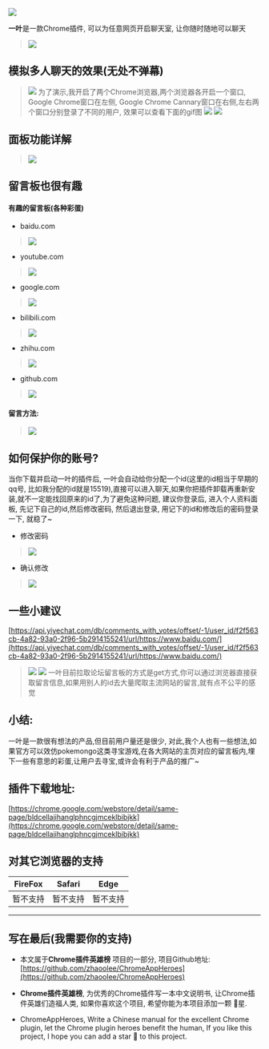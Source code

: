 ![](https://v2fy.com/asset/033_yi_ye/f9db7c68a57b4fd487e115fe0265c826.png)

**一叶**是一款Chrome插件, 可以为任意网页开启聊天室, 让你随时随地可以聊天

> ![](https://v2fy.com/asset/033_yi_ye/ae93c8d94f0343829ee199eddb33231d.gif)

## 模拟多人聊天的效果(无处不弹幕)
> ![](https://v2fy.com/asset/033_yi_ye/056d6122cd174997a087468bb10aabab.png)
为了演示,我开启了两个Chrome浏览器,两个浏览器各开启一个窗口, Google Chrome窗口在左侧, Google Chrome Cannary窗口在右侧,左右两个窗口分别登录了不同的用户, 效果可以查看下面的gif图
> ![](https://v2fy.com/asset/033_yi_ye/d5afdbbd538347c1b41d098d3c73803d.gif)
> ![](https://v2fy.com/asset/033_yi_ye/b00186f1a8104766bf3550a0d5d0941b.png)

## 面板功能详解
> ![](https://v2fy.com/asset/033_yi_ye/ab1ffb25a53a45138ad5d3c387566a22.png)

## 留言板也很有趣

#### 有趣的留言板(各种彩蛋)
- baidu.com
> ![](https://v2fy.com/asset/033_yi_ye/b56a8933761b41d9a14838a55536af8c.png)

- youtube.com
> ![](https://v2fy.com/asset/033_yi_ye/063dcd2182f644d9a9f12311b9de07ce.png)

- google.com
> ![](https://v2fy.com/asset/033_yi_ye/0c0a343cf9e84a68b11f3c47570e51be.png)

- bilibili.com
> ![](https://v2fy.com/asset/033_yi_ye/d71c69a66f5d4a63ab96994ef36832be.png)

- zhihu.com
> ![](https://v2fy.com/asset/033_yi_ye/b460602ae7c946bcb098f62a1bafc30a.png)

- github.com
> ![](https://v2fy.com/asset/033_yi_ye/371d81195ff84daba9ca9fd6e87b06c5.png)

#### 留言方法:
> ![](https://v2fy.com/asset/033_yi_ye/0e84bfaf5da942d99f90459f473b7e5c.gif)

## 如何保护你的账号?
当你下载并启动一叶的插件后, 一叶会自动给你分配一个id(这里的id相当于早期的qq号, 比如我分配的id就是15519),直接可以进入聊天,如果你把插件卸载再重新安装,就不一定能找回原来的id了,为了避免这种问题, 建议你登录后, 进入个人资料面板, 先记下自己的id,然后修改密码, 然后退出登录, 用记下的id和修改后的密码登录一下, 就稳了~
- 修改密码
> ![](https://v2fy.com/asset/033_yi_ye/cf280dbaadeb4d35b5f1c78a950cb4ad.png)
- 确认修改
> ![](https://v2fy.com/asset/033_yi_ye/1a92a3cbba7e4ecba8fdbadfe7de35f8.png)

## 一些小建议

[https://api.yiyechat.com/db/comments_with_votes/offset/-1/user_id/f2f563cb-4a82-93a0-2f96-5b2914155241/url/https://www.baidu.com/](https://api.yiyechat.com/db/comments_with_votes/offset/-1/user_id/f2f563cb-4a82-93a0-2f96-5b2914155241/url/https://www.baidu.com/)
> ![](https://v2fy.com/asset/033_yi_ye/df090a852bbf4378ba924d6e2792c65b.png)
> ![](https://v2fy.com/asset/033_yi_ye/1b018cb7b47e4e0b8db390323e120084.png)
一叶目前拉取论坛留言板的方式是get方式,你可以通过浏览器直接获取留言信息,如果用别人的id去大量爬取主流网站的留言,就有点不公平的感觉


## 小结:
一叶是一款很有想法的产品,但目前用户量还是很少, 对此,我个人也有一些想法,如果官方可以效仿pokemongo这类寻宝游戏,在各大网站的主页对应的留言板内,埋下一些有意思的彩蛋,让用户去寻宝,或许会有利于产品的推广~

## 插件下载地址:
[https://chrome.google.com/webstore/detail/same-page/bldcellajihanglphncgjmceklbibjkk](https://chrome.google.com/webstore/detail/same-page/bldcellajihanglphncgjmceklbibjkk)


## 对其它浏览器的支持

| FireFox | Safari | Edge|
| - | - | - |
| 暂不支持 | 暂不支持 | 暂不支持 |

---

## 写在最后(我需要你的支持)
- 本文属于**Chrome插件英雄榜** 项目的一部分, 项目Github地址: [https://github.com/zhaoolee/ChromeAppHeroes](https://github.com/zhaoolee/ChromeAppHeroes)

- **Chrome插件英雄榜**, 为优秀的Chrome插件写一本中文说明书, 让Chrome插件英雄们造福人类, 如果你喜欢这个项目, 希望你能为本项目添加一颗 🌟星.

- ChromeAppHeroes, Write a Chinese manual for the excellent Chrome plugin, let the Chrome plugin heroes benefit the human, If you like this project, I hope you can add a star 🌟 to this project.


